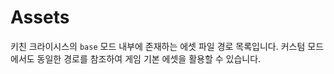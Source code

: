 # Assets

키친 크라이시스의 `base` 모드 내부에 존재하는 에셋 파일 경로 목록입니다. 커스텀 모드에서도 동일한 경로를 참조하여 게임 기본 에셋을 활용할 수 있습니다.

